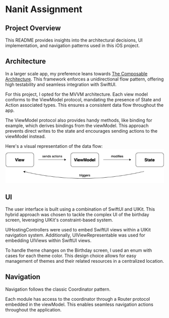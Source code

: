 # Nanit Assignment

## Project Overview

This README provides insights into the architectural decisions, UI implementation, and navigation patterns used in this iOS project.

## Architecture
In a larger scale app, my preference leans towards [The Composable Architecture](https://www.pointfree.co/collections/composable-architecture). This framework enforces a unidirectional flow pattern, offering high testability and seamless integration with SwiftUI.

For this project, I opted for the MVVM architecture. Each view model conforms to the ViewModel protocol, mandating the presence of State and Action associated types. This ensures a consistent data flow throughout the app. 

The ViewModel protocol also provides handy methods, like binding for example, which derives bindings from the viewModel. This approach prevents direct writes to the state and encourages sending actions to the viewModel instead.

Here's a visual representation of the data flow:
![Alt text](data_flow.png "Data Flow")

## UI
The user interface is built using a combination of SwiftUI and UIKit. This hybrid approach was chosen to tackle the complex UI of the birthday screen, leveraging UIKit's constraint-based system. 

UIHostingControllers were used to embed SwiftUI views within a UIKit navigation system. Additionally, UIViewRepresentable was used for embedding UIViews within SwiftUI views.

To handle theme changes on the Birthday screen, I used an enum with cases for each theme color. This design choice allows for easy management of themes and their related resources in a centralized location.

## Navigation
Navigation follows the classic Coordinator pattern. 

Each module has access to the coordinator through a Router protocol embedded in the viewModel. This enables seamless navigation actions throughout the application.
